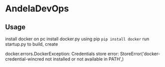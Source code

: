 # AndelaDevOps

## Usage
install docker on pc
install docker.py using pip
``pip install docker``
run startup.py to build, create

docker.errors.DockerException: Credentials store error: StoreError('docker-credential-wincred not installed or not available in PATH',)
